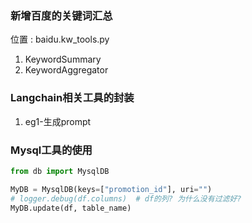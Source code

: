 ### 新增百度的关键词汇总

位置 : baidu.kw_tools.py

1. KeywordSummary
2. KeywordAggregator

### Langchain相关工具的封装

1. eg1-生成prompt

### Mysql工具的使用

```python
from db import MysqlDB

MyDB = MysqlDB(keys=["promotion_id"], uri="")
# logger.debug(df.columns)  # df的列? 为什么没有过滤好?
MyDB.update(df, table_name)
```
